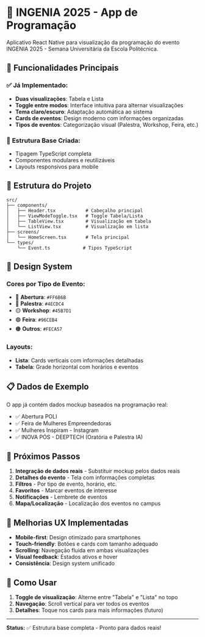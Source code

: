 # 📱 INGENIA 2025 - App de Programação

Aplicativo React Native para visualização da programação do evento INGENIA 2025 - Semana Universitária da Escola Politécnica.

## 🎯 Funcionalidades Principais

### ✅ **Já Implementado:**
- **Duas visualizações**: Tabela e Lista
- **Toggle entre modos**: Interface intuitiva para alternar visualizações
- **Tema claro/escuro**: Adaptação automática ao sistema
- **Cards de eventos**: Design moderno com informações organizadas
- **Tipos de eventos**: Categorização visual (Palestra, Workshop, Feira, etc.)

### 🚧 **Estrutura Base Criada:**
- Tipagem TypeScript completa
- Componentes modulares e reutilizáveis
- Layouts responsivos para mobile

## 📁 Estrutura do Projeto

```
src/
├── components/
│   ├── Header.tsx           # Cabeçalho principal
│   ├── ViewModeToggle.tsx   # Toggle Tabela/Lista
│   ├── TableView.tsx        # Visualização em tabela
│   └── ListView.tsx         # Visualização em lista
├── screens/
│   └── HomeScreen.tsx       # Tela principal
└── types/
    └── Event.ts            # Tipos TypeScript
```

## 🎨 Design System

### **Cores por Tipo de Evento:**
- 🔴 **Abertura**: `#FF6B6B`
- 🔵 **Palestra**: `#4ECDC4`  
- 🟡 **Workshop**: `#45B7D1`
- 🟢 **Feira**: `#96CEB4`
- 🟠 **Outros**: `#FECA57`

### **Layouts:**
- **Lista**: Cards verticais com informações detalhadas
- **Tabela**: Grade horizontal com horários e eventos

## 📋 Dados de Exemplo

O app já contém dados mockup baseados na programação real:
- ✅ Abertura POLI
- ✅ Feira de Mulheres Empreendedoras  
- ✅ Mulheres Inspiram - Instagram
- ✅ INOVA PÓS - DEEPTECH (Oratória e Palestra IA)

## 🚀 Próximos Passos

1. **Integração de dados reais** - Substituir mockup pelos dados reais
2. **Detalhes do evento** - Tela com informações completas
3. **Filtros** - Por tipo de evento, horário, etc.
4. **Favoritos** - Marcar eventos de interesse
5. **Notificações** - Lembrete de eventos
6. **Mapa/Localização** - Localização dos eventos no campus

## 🎯 Melhorias UX Implementadas

- **Mobile-first**: Design otimizado para smartphones
- **Touch-friendly**: Botões e cards com tamanho adequado
- **Scrolling**: Navegação fluida em ambas visualizações
- **Visual feedback**: Estados ativos e hover
- **Consistência**: Design system unificado

## 📱 Como Usar

1. **Toggle de visualização**: Alterne entre "Tabela" e "Lista" no topo
2. **Navegação**: Scroll vertical para ver todos os eventos
3. **Detalhes**: Toque nos cards para mais informações (futuro)

---

**Status:** ✅ Estrutura base completa - Pronto para dados reais!
